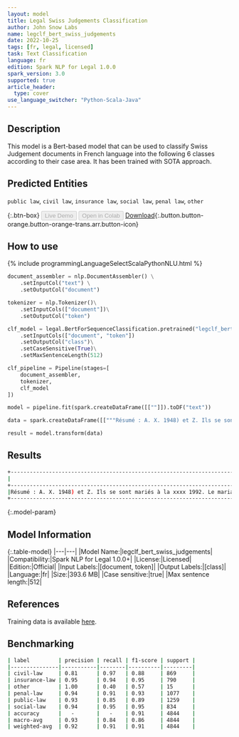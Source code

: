 ```yaml
---
layout: model
title: Legal Swiss Judgements Classification
author: John Snow Labs
name: legclf_bert_swiss_judgements
date: 2022-10-25
tags: [fr, legal, licensed]
task: Text Classification
language: fr
edition: Spark NLP for Legal 1.0.0
spark_version: 3.0
supported: true
article_header:
  type: cover
use_language_switcher: "Python-Scala-Java"
---
```


## Description

This model is a Bert-based model that can be used to classify Swiss Judgement documents in French language into the following 6 classes according to their case area. It has been trained with SOTA approach.

## Predicted Entities

`public law`, `civil law`, `insurance law`, `social law`, `penal law`, `other`

{:.btn-box}
<button class="button button-orange" disabled>Live Demo</button>
<button class="button button-orange" disabled>Open in Colab</button>
[Download](https://s3.amazonaws.com/auxdata.johnsnowlabs.com/legal/models/legclf_bert_swiss_judgements_fr_1.0.0_3.0_1666710348827.zip){:.button.button-orange.button-orange-trans.arr.button-icon}

## How to use



<div class="tabs-box" markdown="1">
{% include programmingLanguageSelectScalaPythonNLU.html %}

```python
document_assembler = nlp.DocumentAssembler() \
    .setInputCol("text") \
    .setOutputCol("document")

tokenizer = nlp.Tokenizer()\
    .setInputCols(["document"])\
    .setOutputCol("token")

clf_model = legal.BertForSequenceClassification.pretrained("legclf_bert_swiss_judgements", "fr", "legal/models")\
    .setInputCols(["document", "token"])
    .setOutputCol("class")\
    .setCaseSensitive(True)\
    .setMaxSentenceLength(512)

clf_pipeline = Pipeline(stages=[
    document_assembler, 
    tokenizer,
    clf_model   
])

model = pipeline.fit(spark.createDataFrame([[""]]).toDF("text"))

data = spark.createDataFrame([["""Résumé : A. X. 1948) et Z. Ils se sont mariés à la xxxx 1992. Le mariage est resté sans enfants. T._ est, cependant, le père des enfants divorcés S._ et T._ (geb. 2004 et 2006). Après la suppression du budget commun, la vie séparée a dû être réglée. Disponible du 17. En décembre 2010, le président de la Cour de justice, Dorneck-Thierstein, a autorisé les époux à se séparer. Dans la mesure où cela est encore important, le juge a obligé le mari, pour l'année 2010 encore Fr. 3'000.-- à payer l'entretien de sa femme (Ziff. 3 ) De même, Z._ a été condamné, X._ à partir de janvier 2011 pour la durée ultérieure de la séparation une contribution de subsistance mensuelle de Fr. 7'085.-- de vous dépenser et de vous payer, en outre, la moitié du bonus net versé à chacun immédiatement après sa destination (Ziff. 4 ) En outre, le président de la Cour a ordonné la séparation des marchandises (Ziff. 5), dispose de la compétition du parti ou Les frais d’avocat (Ziff. 9) et impose les frais judiciaires à la moitié des deux parties (Ziff. 10 ) B. À l’encontre de cette décision, X._ a fait appel à la Cour suprême du canton de Solothurn. Elle a demandé de supprimer les paragraphes 3, 4, 5, 9 et 10 de la décision de première instance, et a présenté les demandes juridiques suivantes: Le mari est tenu de l'engager pour la période à partir de 21. Septembre 2009 à la fin du mois de décembre 2010 une contribution supplémentaire de Fr. 34'400.-- pour rembourser; pour la vie séparée à partir de janvier 2011, elle est dotée d'une contribution de subsistance de Fr. 10'000.-- pour recevoir par mois. La distribution des marchandises est de 21. Déposer en septembre 2010. En conclusion, le conjoint doit payer une contribution de parti raisonnable d'au moins Fr. 6'000.-- et pour payer tous les frais de justice. La Cour suprême du canton de Solothurn a déposé le recours à l'arrêt du 18. en mai 2011. C. À ce titre, X._ (ci-après dénommée « plaignante ») procède à la Cour fédérale. Dans sa plainte du 20. En juin 2011, elle présente la demande, la décision de la Cour suprême du canton Solothurn du 18. annuler en mai 2011 et répéter les demandes légales qu’elle a présentées devant la Cour suprême (cf. Bst. B ) En outre, il demande que la séparation des marchandises soit plus égalitaire par 7. Décembre 2010 à ordonner. Aucune consultation n’a été faite, mais les actes préjudiciels ont été reçus."""]]).toDF("text")

result = model.transform(data)
```

</div>

## Results

```bash
+----------------------------------------------------------------------------------------------------+---------+
|                                                                                            document|    class|
+----------------------------------------------------------------------------------------------------+---------+
|Résumé : A. X. 1948) et Z. Ils se sont mariés à la xxxx 1992. Le mariage est resté sans enfants. ...|civil law|
+----------------------------------------------------------------------------------------------------+---------+

```

{:.model-param}
## Model Information

{:.table-model}
|---|---|
|Model Name:|legclf_bert_swiss_judgements|
|Compatibility:|Spark NLP for Legal 1.0.0+|
|License:|Licensed|
|Edition:|Official|
|Input Labels:|[document, token]|
|Output Labels:|[class]|
|Language:|fr|
|Size:|393.6 MB|
|Case sensitive:|true|
|Max sentence length:|512|

## References

Training data is available [here](https://zenodo.org/record/7109926#.Y1gJwexBw8E).

## Benchmarking

```bash
| label         | precision | recall | f1-score | support |
|---------------|-----------|--------|----------|---------|
| civil-law     | 0.81      | 0.97   | 0.88     | 869     |
| insurance-law | 0.95      | 0.94   | 0.95     | 790     |
| other         | 1.00      | 0.40   | 0.57     | 15      |
| penal-law     | 0.94      | 0.91   | 0.93     | 1077    |
| public-law    | 0.93      | 0.85   | 0.89     | 1259    |
| social-law    | 0.94      | 0.95   | 0.95     | 834     |
| accuracy      |   -       |   -    | 0.91     | 4844    |
| macro-avg     | 0.93      | 0.84   | 0.86     | 4844    |
| weighted-avg  | 0.92      | 0.91   | 0.91     | 4844    |
```
